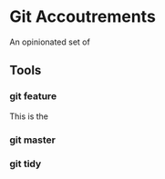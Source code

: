 # Git Accoutrements

An opinionated set of 

## Tools

### git feature

This is the 

### git master


### git tidy


